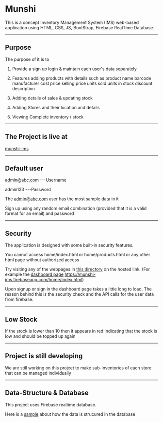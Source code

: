 # Munshi


This is a concept Inventory Management System (IMS) web-based application using HTML, CSS, JS, BootStrap, Firebase RealTime Database.

*****

## Purpose

The purpose of it is to 

1. Provide a sign up login & maintain each user's data separately

2. Features adding products with details such as 
	product name
	barcode
	manufacturer
	cost price
	selling price
	units sold
	units in stock
	discount
	description

3. Adding details of sales & updating stock

4. Adding Stores and their location and details

5. Viewing Complete inventory / stock

*********

## The Project is live at

[munshi-ims](https://munshi-ims.firebaseapp.com)

************

## Default user

admin@abc.com ---Username

admin123 ---Password

The admin@abc.com user has the most sample data in it


Sign up using any random email combination (provided that it is a valid format for an email) and password


**********************************************

## Security

The application is designed with some built-in security features.

You cannot access home/index.html or home/products.html or any other html page without authorized access

Try visiting any of the webpages in [this directory](home) on the hosted link.
(For example the [dashboard page](https://munshi-ims.firebaseapp.com/home/index.html) https://munshi-ims.firebaseapp.com/home/index.html)


Upon signup or sign in the dashboard page takes  a little long to load. The reason behind this is the security check and the API calls for the user data from firebase.

*********

## Low Stock

If the stock is lower than 10 then it appears in red indicating that  the stock is low and should be topped up again

*****

## Project is still developing

We are still working on this projcet to make sub-inventories of each store that can be managed individually

********

## Data-Structure & Database

This project uses Firebase realtime database.

Here is a [sample](data-structure.json) about how the data is strucured in the database